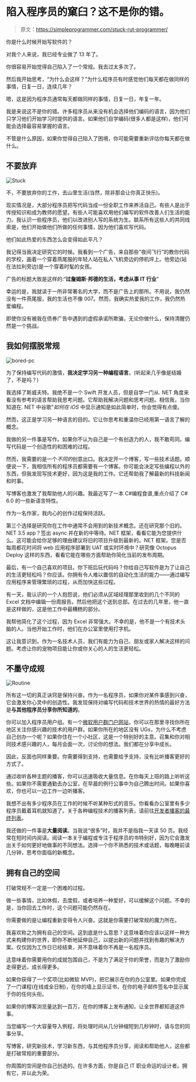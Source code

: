 # 陷入程序员的窠臼？这不是你的错。

> 原文：<https://simpleprogrammer.com/stuck-rut-programmer/>

你是什么时候开始写软件的？

对我个人来说，我已经专业做了 13 年了。

你很容易开始觉得自己陷入了一个常规。我去过太多次了。

然后我开始思考，“为什么会这样？”为什么程序员有时感觉他们每天都在做同样的事情，日复一日，连续几年？

嗯，这是因为程序员通常每天都做同样的事情，日复一日，年复一年。

我是来说这不是你的错。许多程序员从来没有机会选择他们编码的语言，因为他们只学习他们开始学习时提供的语言。如果他们自学编码(很多人都是这样)，他们可能会选择最容易掌握的语言。

不管是什么原因，如果你觉得自己陷入了困境，你可能需要重新评估你每天都在做什么。

## 不要放弃

![Stuck](img/381118ec6e0e9d6de907786b0a92776a.png)

不，不要放弃你的工作，去山里生活(当然，除非那会让你真正快乐)。

现实情况是，大部分程序员把写代码当成一份全职工作来养活自己。有些人是出于传授知识和成为教师的愿望。有些人可能喜欢用他们编写的软件改善人们生活的能力。我认识一些程序员，他们以改进别人写的系统为生。联系所有这些人的共同线索是，他们开始做他们所做的任何事情，因为他们喜欢写代码。

他们如此热爱的东西怎么会变得如此平凡？

我记得当我决定研究它的时候。我看到一个广告，来自那些“夜间飞行”的教你代码的学校，画着一个穿着燕尾服的年轻人站在私人飞机旁边的停机坪上。他旁边(站在法拉利旁边)是一个穿着时髦的女孩。

广告的标题大致是这样的:“**过詹姆斯·邦德的生活，考虑从事 IT 行业**”

幸运的是，我就读于一所非常著名的大学，而不是广告上的那所。不用说，我仍然没有一件燕尾服，我的生活也不像 007。然而，我确实热爱我的工作，我仍然热爱编程。

即使你没有被我在债券广告中遇到的虚假承诺所欺骗，无论你做什么，保持清醒仍然是一个挑战。

## 我如何摆脱常规

![bored-pc](img/c397c499c0e200544525214ca829bd5f.png)

为了保持编写代码的激情，**我决定学习另一种编程语言**。(听起来几乎像是结婚了，不是吗？)

我选择了斯威夫特。我绝不是一个 Swift 开发人员，但是自学一门从. NET 角度来看没有参考的语言帮助我思考问题。它帮助我解决问题和思考问题。相信我，当你知道在. NET 中谷歌"*如何在 iOS* 中显示通知是如此简单时，你会觉得有点傻。

然而，这正是学习另一种语言的目的。它让你思考和重温你已经用第一语言了解的概念。

我做的另一件事是写作。如果你不认为自己是一个有创造力的人，我不敢苟同。编写代码是一个创造性的和困难的过程。

然而，我需要的是一个*不同的*创意出口。我决定开一个博客，写一些技术话题。顺便说一下，我相信所有的程序员都需要有一个博客。你可能会决定写些编程以外的东西，但我发现写技术更好，因为这是我的工作。它还帮助我了解最新的科技新闻和时事。

写博客也激发了我帮助他人的兴趣。我最近写了一本 C#编程食谱,重点介绍了 C# 6.0 的一些新语言特性。

作为一名作家，我内心的创作过程保持活跃。

第三个选择是研究你在工作中通常不会用到的新技术概念。还在研究那个旧的。NET 3.5 app？签出 async 并在新的中等待。NET 框架，看看它能为您提供什么。这可能会给你足够的理由建议将旧的项目升级到最新的。NET 框架。您是否每周都花时间将 web 应用程序部署到 UAT 或实时环境中？研究像 Octopus Deploy 这样的东西，看看它能在哪些方面帮助你简化当前的发布周期。

最后，有一个自己喜欢的项目。你下班后玩代码吗？你给自己写软件是为了让自己的生活更轻松吗？你应该。你拥有令人难以置信的自动化生活的能力——通过编写应用程序来管理繁琐的过程，从而加快这些过程。

有一天，我认识的一个人抱怨说，他们必须从区域经理那里收到的几个不同的 Excel 文档中编辑一份周报告。然后他把这个送到总部。在过去的几年里，他一直是这样做的，这是他工作中最糟糕的部分。

我帮他简化了这个过程，因为 Excel 非常强大。不幸的是，他不是一个有技术头脑的人。当他开始工作时，他们在办公室里使用打字机。

这让我意识到，作为一名技术人员，我们有能力为自己、朋友或家人解决这样的问题。考虑让你的宠物项目能让你或你关心的人的生活更轻松。

## 不墨守成规

![Routine](img/b3361540e681311ad7e935a8afa1b64e.png)

所有这一切的真正诀窍是保持兴奋。作为一名程序员，如果你对某件事感到兴奋，它会激发你心灵中的创造性。我发现保持对编写代码和技术世界的热情的最好方法是**与其他程序员分享你所知道的**。

你可以加入程序员用户组。有一个[微软用户群门户网站](http://social.technet.microsoft.com/wiki/contents/articles/19822.microsoft-user-groups-portal.aspx)，你可以在那里寻找你所在地区关注你感兴趣的技术的用户群。如果你所在的地区没有 UGs，为什么不考虑自己创办一个呢？如果你住在一个小社区，这是一个特别好的主意。召集和你对相同技术感兴趣的人，每月会面一次，讨论你的想法。我们都在分享中成长。

因此，反面也同样重要。你需要得到支持，也需要给予支持，没有比听播客更好的方式了。

通过收听各种主题的播客，你可以迅速吸收大量信息。在你每天上班的路上听听这些。如果你不需要通勤去办公室，在早晨的例行公事中为自己腾出时间。如果你喜欢，你也可以一边工作一边听播客。

我想不出有多少程序员在工作的时候不听某种形式的音乐。你看看办公室里有多少程序员戴着耳机就知道了。关于各种编程技术的播客列表，请前往[开发者播客的最终列表](https://simpleprogrammer.com/2016/10/29/ultimate-list-developer-podcasts/)。

我还做的一件事是**大量阅读**。当我说“很多”时，我并不是指我一天读 50 页。我经常在短时间内阅读。阅读一本关于编程或专注于程序员的书特别好，因为它会激发出关于如何更好地做事的不同想法。选择一个你不熟悉的技术或话题，每晚睡前读几分钟，思考你面临的新概念。

## 拥有自己的空间

打破常规不一定是一个困难的过程。

做一些事情，比如休假，去度假，或者培养一种爱好，可以缓解这个问题。不幸的是，当你回去工作时，这个问题可能仍然存在。

你需要做的是让编程重新变得令人兴奋。这就是你需要打破常规的魔力所在。

我喜欢称之为拥有自己的空间。这到底是什么意思？这意味着你应该以这样一种方式来构建你的世界，即你不断地延伸自己，以提出新的问题并找到有趣的解决方案。仅仅因为工作日已经结束，并不意味着你不再是一名程序员。

这意味着你需要用你的成就包围自己，不是为了满足于你的荣誉，而是为了激励你走得更远，成长得更多。

如果你获得了一个奖项(比如微软 MVP)，把它展示在你的办公室里。如果你完成了一门课程(在线或全日制)，在你的墙上显示证书，在你的电子邮件签名中显示属于你的任何头衔。

如果你的博客浏览量达到一百万，在你的博客上发布通知，让全世界都知道这件事。

当您编写一个大容量导入例程，将处理时间从几分钟缩短到几秒钟时，请与您的同事分享。

写博客，研究新技术，学习新东西，与其他程序员分享，阅读和帮助他人，这些都是打破常规的重要部分。

你周围的空间是你自己创造的。在许多方面，你是自己 IT 职业命运的设计者。拥有它，并以此为荣。